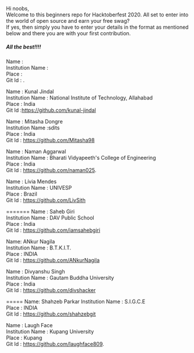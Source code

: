 Hi noobs,<br/>
Welcome to this beginners repo for Hacktoberfest 2020. All set to enter into the world of open source and earn your free swag? <br/>
If yes, then simply you have to enter your details in the format as mentioned below and there you are with your first contribution.<br/>

##### All the best!!!!

Name : <Your name> <br/>
Institution Name : <institution name> <br/>
Place : <place> <br/>
Git Id : <Your git id>. <br/>

Name : Kunal Jindal <br/>
Institution Name : National Institute of Technology, Allahabad <br/>
Place : India <br/>
Git Id :https://github.com/kunal-jindal <br/>

Name : Mitasha Dongre <br/>
Institution Name :sdits <br/>
Place : India <br/>
Git Id : https://github.com/Mitasha98 <br/>

Name : Naman Aggarwal<br/>
Institution Name : Bharati Vidyapeeth's College of Engineering <br/>
Place : India<br/>
Git Id : https://github.com/naman025. <br/>

Name : Lívia Mendes <br/>
Institution Name : UNIVESP <br/>
Place : Brazil <br/>
Git Id : https://github.com/LivSith <br/>

=======
Name : Saheb Giri<br/>
Institution Name : DAV Public School <br/>
Place : India<br/>
Git Id : https://github.com/iamsahebgiri <br/>


Name: ANkur Nagila<br/>
Institution Name : B.T.K.I.T.<br/>
Place : INDIA <br/>
Git Id : https://github.com/ANkurNagila <br/>

Name : Divyanshu Singh <br/>
Institution Name : Gautam Buddha University <br/>
Place : India <br/>
Git Id : https://github.com/divshacker <br/>

=====
Name: Shahzeb Parkar
Institution Name : S.I.G.C.E<br/>
Place : INDIA <br/>
Git Id : https://github.com/shahzebgit <br/>

Name : Laugh Face<br/>
Institution Name : Kupang University <br/>
Place : Kupang<br/>
Git Id : https://github.com/laughface809. <br/>

